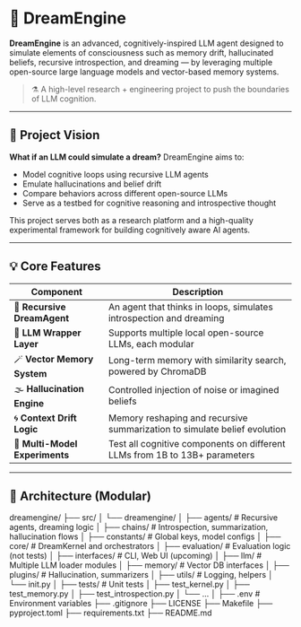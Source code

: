 # 🧠 DreamEngine

**DreamEngine** is an advanced, cognitively-inspired LLM agent designed to simulate elements of consciousness such as memory drift, hallucinated beliefs, recursive introspection, and dreaming — by leveraging multiple open-source large language models and vector-based memory systems.

> ⚗️ A high-level research + engineering project to push the boundaries of LLM cognition.

---

## 🌌 Project Vision

**What if an LLM could simulate a dream?**
DreamEngine aims to:
- Model cognitive loops using recursive LLM agents
- Emulate hallucinations and belief drift
- Compare behaviors across different open-source LLMs
- Serve as a testbed for cognitive reasoning and introspective thought

This project serves both as a research platform and a high-quality experimental framework for building cognitively aware AI agents.

---

## 💡 Core Features

| Component | Description |
|----------|-------------|
| 🧵 **Recursive DreamAgent** | An agent that thinks in loops, simulates introspection and dreaming |
| 🧠 **LLM Wrapper Layer** | Supports multiple local open-source LLMs, each modular |
| 🪄 **Vector Memory System** | Long-term memory with similarity search, powered by ChromaDB |
| 🌫️ **Hallucination Engine** | Controlled injection of noise or imagined beliefs |
| 🌀 **Context Drift Logic** | Memory reshaping and recursive summarization to simulate belief evolution |
| 🔄 **Multi-Model Experiments** | Test all cognitive components on different LLMs from 1B to 13B+ parameters |

---

## 🧪 Architecture (Modular)

dreamengine/
├── src/
│ └── dreamengine/
│ ├── agents/ # Recursive agents, dreaming logic
│ ├── chains/ # Introspection, summarization, hallucination flows
│ ├── constants/ # Global keys, model configs
│ ├── core/ # DreamKernel and orchestrators
│ ├── evaluation/ # Evaluation logic (not tests)
│ ├── interfaces/ # CLI, Web UI (upcoming)
│ ├── llm/ # Multiple LLM loader modules
│ ├── memory/ # Vector DB interfaces
│ ├── plugins/ # Hallucination, summarizers
│ ├── utils/ # Logging, helpers
│ └── init.py
│
├── tests/ # Unit tests
│ ├── test_kernel.py
│ ├── test_memory.py
│ ├── test_introspection.py
│ └── ...
│
├── .env # Environment variables
├── .gitignore
├── LICENSE
├── Makefile
├── pyproject.toml
├── requirements.txt
├── README.md



